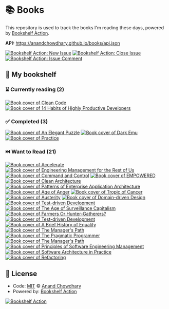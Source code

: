 # 📚 Books

This repository is used to track the books I'm reading these days, powered by [Bookshelf Action](https://github.com/AnandChowdhary/bookshelf-action).

**API:** https://anandchowdhary.github.io/books/api.json

[![Bookshelf Action: New Issue](https://github.com/AnandChowdhary/books/workflows/Bookshelf%20Action:%20New%20Issue/badge.svg)](https://github.com/AnandChowdhary/bookshelf-action/actions?query=workflow%3A%Bookshelf+Action%3A+New+Issue%22)
[![Bookshelf Action: Close Issue](https://github.com/AnandChowdhary/books/workflows/Bookshelf%20Action:%20Close%20Issue/badge.svg)](https://github.com/AnandChowdhary/bookshelf-action/actions?query=workflow%3A%Bookshelf+Action%3A+Close+Issue%22)
[![Bookshelf Action: Issue Comment](https://github.com/AnandChowdhary/books/workflows/Bookshelf%20Action:%20Issue%20Comment/badge.svg)](https://github.com/AnandChowdhary/bookshelf-action/actions?query=workflow%3A%Bookshelf+Action%3A+Issue+Comment%22)

## 📖 My bookshelf

<!--start:bookshelf-action-->
### ⌛ Currently reading (2)

[![Book cover of Clean Code](https://images.weserv.nl/?url=http%3A%2F%2Fbooks.google.com%2Fbooks%2Fcontent%3Fid%3DhjEFCAAAQBAJ%26printsec%3Dfrontcover%26img%3D1%26zoom%3D1%26edge%3Dcurl%26source%3Dgbs_api&w=128&h=196&fit=contain)](https://github.com/hammygoonan/books/issues/2 "Clean Code by Robert C. Martin")
[![Book cover of 14 Habits of Highly Productive Developers](https://images.weserv.nl/?url=http%3A%2F%2Fbooks.google.com%2Fbooks%2Fcontent%3Fid%3D8UUozgEACAAJ%26printsec%3Dfrontcover%26img%3D1%26zoom%3D1%26source%3Dgbs_api&w=128&h=196&fit=contain)](https://github.com/hammygoonan/books/issues/28 "14 Habits of Highly Productive Developers by Zeno Rocha")

### ✅ Completed (3)

[![Book cover of An Elegant Puzzle](https://images.weserv.nl/?url=http%3A%2F%2Fbooks.google.com%2Fbooks%2Fcontent%3Fid%3D2ZQrxQEACAAJ%26printsec%3Dfrontcover%26img%3D1%26zoom%3D1%26source%3Dgbs_api&w=128&h=196&fit=contain)](https://github.com/hammygoonan/books/issues/27 "An Elegant Puzzle by Will Larson completed in 2 months on November 2023")
[![Book cover of Dark Emu](https://images.weserv.nl/?url=https%3A%2F%2Ftse2.mm.bing.net%2Fth%3Fq%3DDark%2520Emu%2520by%2520Bruce%2520Pascoe%26w%3D256%26c%3D7%26rs%3D1%26p%3D0%26dpr%3D3%26pid%3D1.7%26mkt%3Den-IN%26adlt%3Dmoderate&w=128&h=196&fit=contain)](https://github.com/hammygoonan/books/issues/13 "Dark Emu by Bruce Pascoe completed in 10 months on February 2020")
[![Book cover of Practice](https://images.weserv.nl/?url=http%3A%2F%2Fbooks.google.com%2Fbooks%2Fcontent%3Fid%3DVHaSvQEACAAJ%26printsec%3Dfrontcover%26img%3D1%26zoom%3D1%26source%3Dgbs_api&w=128&h=196&fit=contain)](https://github.com/hammygoonan/books/issues/14 "Practice by Guy Rundle completed in 1 year on February 2020")

### ⏭️ Want to Read (21)

[![Book cover of Accelerate](https://images.weserv.nl/?url=http%3A%2F%2Fbooks.google.com%2Fbooks%2Fcontent%3Fid%3DKax-DwAAQBAJ%26printsec%3Dfrontcover%26img%3D1%26zoom%3D1%26edge%3Dcurl%26source%3Dgbs_api&w=128&h=196&fit=contain)](https://github.com/hammygoonan/books/issues/38 "Accelerate by Nicole Forsgren PhD, Jez Humble, Gene Kim completed in undefined on Invalid Date")
[![Book cover of Engineering Management for the Rest of Us](https://images.weserv.nl/?url=http%3A%2F%2Fbooks.google.com%2Fbooks%2Fcontent%3Fid%3DsK9RzwEACAAJ%26printsec%3Dfrontcover%26img%3D1%26zoom%3D1%26source%3Dgbs_api&w=128&h=196&fit=contain)](https://github.com/hammygoonan/books/issues/37 "Engineering Management for the Rest of Us by Sarah Drasner completed in undefined on Invalid Date")
[![Book cover of Command and Control](https://images.weserv.nl/?url=http%3A%2F%2Fbooks.google.com%2Fbooks%2Fcontent%3Fid%3DlJ6JDQAAQBAJ%26printsec%3Dfrontcover%26img%3D1%26zoom%3D1%26edge%3Dcurl%26source%3Dgbs_api&w=128&h=196&fit=contain)](https://github.com/hammygoonan/books/issues/36 "Command and Control by Eric Schlosser completed in undefined on Invalid Date")
[![Book cover of EMPOWERED](https://images.weserv.nl/?url=http%3A%2F%2Fbooks.google.com%2Fbooks%2Fcontent%3Fid%3De1UFEAAAQBAJ%26printsec%3Dfrontcover%26img%3D1%26zoom%3D1%26edge%3Dcurl%26source%3Dgbs_api&w=128&h=196&fit=contain)](https://github.com/hammygoonan/books/issues/35 "EMPOWERED by Marty Cagan completed in undefined on Invalid Date")
[![Book cover of Clean Architecture](https://images.weserv.nl/?url=http%3A%2F%2Fbooks.google.com%2Fbooks%2Fcontent%3Fid%3DuGE1DwAAQBAJ%26printsec%3Dfrontcover%26img%3D1%26zoom%3D1%26source%3Dgbs_api&w=128&h=196&fit=contain)](https://github.com/hammygoonan/books/issues/33 "Clean Architecture by Robert C. Martin completed in undefined on Invalid Date")
[![Book cover of Patterns of Enterprise Application Architecture](https://images.weserv.nl/?url=http%3A%2F%2Fbooks.google.com%2Fbooks%2Fcontent%3Fid%3DvqTfNFDzzdIC%26printsec%3Dfrontcover%26img%3D1%26zoom%3D1%26edge%3Dcurl%26source%3Dgbs_api&w=128&h=196&fit=contain)](https://github.com/hammygoonan/books/issues/24 "Patterns of Enterprise Application Architecture by Martin Fowler completed in undefined on Invalid Date")
[![Book cover of Age of Anger](https://images.weserv.nl/?url=http%3A%2F%2Fbooks.google.com%2Fbooks%2Fcontent%3Fid%3DqejZDQAAQBAJ%26printsec%3Dfrontcover%26img%3D1%26zoom%3D1%26edge%3Dcurl%26source%3Dgbs_api&w=128&h=196&fit=contain)](https://github.com/hammygoonan/books/issues/6 "Age of Anger by Pankaj Mishra completed in undefined on Invalid Date")
[![Book cover of Tropic of Cancer](https://images.weserv.nl/?url=http%3A%2F%2Fbooks.google.com%2Fbooks%2Fcontent%3Fid%3DG54FAQAAIAAJ%26printsec%3Dfrontcover%26img%3D1%26zoom%3D1%26source%3Dgbs_api&w=128&h=196&fit=contain)](https://github.com/hammygoonan/books/issues/5 "Tropic of Cancer by Henry Miller completed in undefined on Invalid Date")
[![Book cover of Austerity](https://images.weserv.nl/?url=http%3A%2F%2Fbooks.google.com%2Fbooks%2Fcontent%3Fid%3DH_8TDAAAQBAJ%26printsec%3Dfrontcover%26img%3D1%26zoom%3D1%26edge%3Dcurl%26source%3Dgbs_api&w=128&h=196&fit=contain)](https://github.com/hammygoonan/books/issues/4 "Austerity by Mark Blyth completed in undefined on Invalid Date")
[![Book cover of Domain-driven Design](https://images.weserv.nl/?url=http%3A%2F%2Fbooks.google.com%2Fbooks%2Fcontent%3Fid%3DxColAAPGubgC%26printsec%3Dfrontcover%26img%3D1%26zoom%3D1%26edge%3Dcurl%26source%3Dgbs_api&w=128&h=196&fit=contain)](https://github.com/hammygoonan/books/issues/9 "Domain-driven Design by Eric Evans, Eric J. Evans completed in undefined on Invalid Date")
[![Book cover of Test-driven Development](https://images.weserv.nl/?url=http%3A%2F%2Fbooks.google.com%2Fbooks%2Fcontent%3Fid%3DCUlsAQAAQBAJ%26printsec%3Dfrontcover%26img%3D1%26zoom%3D1%26edge%3Dcurl%26source%3Dgbs_api&w=128&h=196&fit=contain)](https://github.com/hammygoonan/books/issues/25 "Test-driven Development by Kent Beck completed in undefined on Invalid Date")
[![Book cover of The Age of Surveillance Capitalism](https://images.weserv.nl/?url=http%3A%2F%2Fbooks.google.com%2Fbooks%2Fcontent%3Fid%3DlRqrDQAAQBAJ%26printsec%3Dfrontcover%26img%3D1%26zoom%3D1%26edge%3Dcurl%26source%3Dgbs_api&w=128&h=196&fit=contain)](https://github.com/hammygoonan/books/issues/11 "The Age of Surveillance Capitalism by Shoshana Zuboff completed in undefined on Invalid Date")
[![Book cover of Farmers Or Hunter-Gatherers?](https://images.weserv.nl/?url=http%3A%2F%2Fbooks.google.com%2Fbooks%2Fcontent%3Fid%3Dj7UnzgEACAAJ%26printsec%3Dfrontcover%26img%3D1%26zoom%3D1%26source%3Dgbs_api&w=128&h=196&fit=contain)](https://github.com/hammygoonan/books/issues/12 "Farmers Or Hunter-Gatherers? by Peter Sutton, Keryn Walshe completed in undefined on Invalid Date")
[![Book cover of Test-driven Development](https://images.weserv.nl/?url=http%3A%2F%2Fbooks.google.com%2Fbooks%2Fcontent%3Fid%3DCUlsAQAAQBAJ%26printsec%3Dfrontcover%26img%3D1%26zoom%3D1%26edge%3Dcurl%26source%3Dgbs_api&w=128&h=196&fit=contain)](https://github.com/hammygoonan/books/issues/23 "Test-driven Development by Kent Beck completed in undefined on Invalid Date")
[![Book cover of A Brief History of Equality](https://images.weserv.nl/?url=https%3A%2F%2Ftse2.mm.bing.net%2Fth%3Fq%3DA%2520Brief%2520History%2520of%2520Equality%2520by%2520Thomas%2520Piketty%252C%2520Steven%2520Rendall%26w%3D256%26c%3D7%26rs%3D1%26p%3D0%26dpr%3D3%26pid%3D1.7%26mkt%3Den-IN%26adlt%3Dmoderate&w=128&h=196&fit=contain)](https://github.com/hammygoonan/books/issues/15 "A Brief History of Equality by Thomas Piketty, Steven Rendall completed in undefined on Invalid Date")
[![Book cover of The Manager's Path](https://images.weserv.nl/?url=http%3A%2F%2Fbooks.google.com%2Fbooks%2Fcontent%3Fid%3DzqNaDgAAQBAJ%26printsec%3Dfrontcover%26img%3D1%26zoom%3D1%26edge%3Dcurl%26source%3Dgbs_api&w=128&h=196&fit=contain)](https://github.com/hammygoonan/books/issues/34 "The Manager's Path by Camille Fournier completed in undefined on Invalid Date")
[![Book cover of The Pragmatic Programmer](https://images.weserv.nl/?url=http%3A%2F%2Fbooks.google.com%2Fbooks%2Fcontent%3Fid%3D5wBQEp6ruIAC%26printsec%3Dfrontcover%26img%3D1%26zoom%3D1%26edge%3Dcurl%26source%3Dgbs_api&w=128&h=196&fit=contain)](https://github.com/hammygoonan/books/issues/32 "The Pragmatic Programmer by Andrew Hunt, David Thomas completed in undefined on Invalid Date")
[![Book cover of The Manager's Path](https://images.weserv.nl/?url=http%3A%2F%2Fbooks.google.com%2Fbooks%2Fcontent%3Fid%3DFaNaDgAAQBAJ%26printsec%3Dfrontcover%26img%3D1%26zoom%3D1%26edge%3Dcurl%26source%3Dgbs_api&w=128&h=196&fit=contain)](https://github.com/hammygoonan/books/issues/30 "The Manager's Path by Camille Fournier completed in undefined on Invalid Date")
[![Book cover of Principles of Software Engineering Management](https://images.weserv.nl/?url=https%3A%2F%2Ftse2.mm.bing.net%2Fth%3Fq%3DPrinciples%2520of%2520Software%2520Engineering%2520Management%2520by%2520Tom%2520Gilb%26w%3D256%26c%3D7%26rs%3D1%26p%3D0%26dpr%3D3%26pid%3D1.7%26mkt%3Den-IN%26adlt%3Dmoderate&w=128&h=196&fit=contain)](https://github.com/hammygoonan/books/issues/31 "Principles of Software Engineering Management by Tom Gilb completed in undefined on Invalid Date")
[![Book cover of Software Architecture in Practice](https://images.weserv.nl/?url=http%3A%2F%2Fbooks.google.com%2Fbooks%2Fcontent%3Fid%3D-II73rBDXCYC%26printsec%3Dfrontcover%26img%3D1%26zoom%3D1%26edge%3Dcurl%26source%3Dgbs_api&w=128&h=196&fit=contain)](https://github.com/hammygoonan/books/issues/29 "Software Architecture in Practice by Len Bass, Paul Clements, Rick Kazman completed in undefined on Invalid Date")
[![Book cover of Refactoring](https://images.weserv.nl/?url=http%3A%2F%2Fbooks.google.com%2Fbooks%2Fcontent%3Fid%3DHmrDHwgkbPsC%26printsec%3Dfrontcover%26img%3D1%26zoom%3D1%26edge%3Dcurl%26source%3Dgbs_api&w=128&h=196&fit=contain)](https://github.com/hammygoonan/books/issues/26 "Refactoring by Martin Fowler, Kent Beck, John Brant, William Opdyke, Don Roberts completed in undefined on Invalid Date")

<!--end:bookshelf-action-->

## 📄 License

- Code: [MIT](./LICENSE) © [Anand Chowdhary](https://anandchowdhary.com)
- Powered by: [Bookshelf Action](https://github.com/AnandChowdhary/bookshelf-action)

[![Bookshelf Action](https://github.com/AnandChowdhary/bookshelf-action/blob/HEAD/assets/logo.svg)](https://github.com/AnandChowdhary/bookshelf-action)
